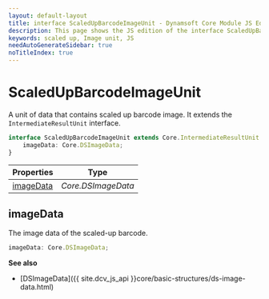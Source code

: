```yaml
---
layout: default-layout
title: interface ScaledUpBarcodeImageUnit - Dynamsoft Core Module JS Edition API Reference
description: This page shows the JS edition of the interface ScaledUpBarcodeImageUnit in Dynamsoft Core Module.
keywords: scaled up, Image unit, JS
needAutoGenerateSidebar: true
noTitleIndex: true
---
```


# ScaledUpBarcodeImageUnit

A unit of data that contains scaled up barcode image. It extends the `IntermediateResultUnit` interface.

```typescript
interface ScaledUpBarcodeImageUnit extends Core.IntermediateResultUnit {
    imageData: Core.DSImageData;
}
```

| Properties              | Type               |
| ----------------------- | ------------------ |
| [imageData](#imagedata) | *Core.DSImageData* |

## imageData

The image data of the scaled-up barcode.

```typescript
imageData: Core.DSImageData;   
```

**See also**

* [DSImageData]({{ site.dcv_js_api }}core/basic-structures/ds-image-data.html)